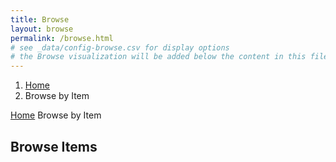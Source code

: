 ```yaml
---
title: Browse
layout: browse
permalink: /browse.html
# see _data/config-browse.csv for display options
# the Browse visualization will be added below the content in this file
---
```

<nav style="--bs-breadcrumb-divider: url(&#34;data:image/svg+xml,%3Csvg xmlns='http://www.w3.org/2000/svg' width='8' height='8'%3E%3Cpath d='M2.5 0L1 1.5 3.5 4 1 6.5 2.5 8l4-4-4-4z' fill='currentColor'/%3E%3C/svg%3E&#34;);" aria-label="breadcrumb">
  <ol class="breadcrumb">
    <li class="breadcrumb-item"><a href="#">Home</a></li>
    <li class="breadcrumb-item active" aria-current="page">Browse by Item</li>
  </ol>
</nav>

<p><a href="#">Home</a> <i class="bi bi-caret-right-fill"></i> Browse by Item</p>
  
  
## Browse Items
